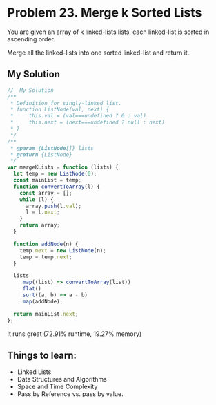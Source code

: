# Problem 23. Merge k Sorted Lists

You are given an array of k linked-lists lists, each linked-list is sorted in ascending order.

Merge all the linked-lists into one sorted linked-list and return it.

## My Solution

```js
//  My Solution
/**
 * Definition for singly-linked list.
 * function ListNode(val, next) {
 *     this.val = (val===undefined ? 0 : val)
 *     this.next = (next===undefined ? null : next)
 * }
 */
/**
 * @param {ListNode[]} lists
 * @return {ListNode}
 */
var mergeKLists = function (lists) {
  let temp = new ListNode(0);
  const mainList = temp;
  function convertToArray(l) {
    const array = [];
    while (l) {
      array.push(l.val);
      l = l.next;
    }
    return array;
  }

  function addNode(n) {
    temp.next = new ListNode(n);
    temp = temp.next;
  }

  lists
    .map((list) => convertToArray(list))
    .flat()
    .sort((a, b) => a - b)
    .map(addNode);

  return mainList.next;
};
```

It runs great (72.91% runtime, 19.27% memory)

## Things to learn:

- Linked Lists
- Data Structures and Algorithms
- Space and Time Complexity
- Pass by Reference vs. pass by value.
